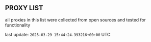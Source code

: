 ## PROXY LIST

all proxies in this list were collected from open sources and tested for functionality

last update: `2025-03-29 15:44:24.393216+00:00` UTC